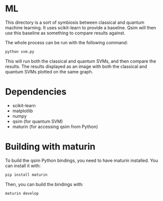 # ML

This directory is a sort of symbiosis between classical and quantum machine learning. It uses scikit-learn to provide a baseline.
Qsim will then use this baseline as something to compare results against. 


The whole process can be run with the following command:

```bash
python svm.py
```

This will run both the classical and quantum SVMs, and then compare the results. The results displayed as an image with 
both the classical and quantum SVMs plotted on the same graph.


# Dependencies
- scikit-learn
- matplotlib
- numpy
- qsim (for quantum SVM)
- maturin (for accessing qsim from Python)

# Building with maturin

To build the qsim Python bindings, you need to have maturin installed. You can install it with:

```bash
pip install maturin
```

Then, you can build the bindings with:

```bash
maturin develop
```